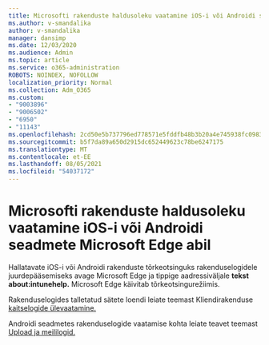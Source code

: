 ```yaml
---
title: Microsofti rakenduste haldusoleku vaatamine iOS-i või Androidi seadmete Microsoft Edge abil
ms.author: v-smandalika
author: v-smandalika
manager: dansimp
ms.date: 12/03/2020
ms.audience: Admin
ms.topic: article
ms.service: o365-administration
ROBOTS: NOINDEX, NOFOLLOW
localization_priority: Normal
ms.collection: Adm_O365
ms.custom:
- "9003896"
- "9006502"
- "6950"
- "11143"
ms.openlocfilehash: 2cd50e5b737796ed778571e5fddfb48b3b20a4e745938fc09836525a47ba2b72
ms.sourcegitcommit: b5f7da89a650d2915dc652449623c78be6247175
ms.translationtype: MT
ms.contentlocale: et-EE
ms.lasthandoff: 08/05/2021
ms.locfileid: "54037172"
---
```

# <a name="view-the-management-status-of-microsoft-apps-by-using-microsoft-edge-for-ios-or-android-devices"></a>Microsofti rakenduste haldusoleku vaatamine iOS-i või Androidi seadmete Microsoft Edge abil

Hallatavate iOS-i või Androidi rakenduste tõrkeotsinguks rakenduselogidele juurdepääsemiseks avage Microsoft Edge ja tippige aadressiväljale **tekst about:intunehelp.** Microsoft Edge käivitab tõrkeotsingurežiimis.

Rakenduselogides talletatud sätete loendi leiate teemast Kliendirakenduse [kaitselogide ülevaatamine.](/mem/intune/apps/app-protection-policy-settings-log)

Androidi seadmetes rakenduselogide vaatamise kohta leiate teavet teemast [Upload ja meililogid.](/mem/intune/user-help/send-logs-to-your-it-admin-by-email-android)